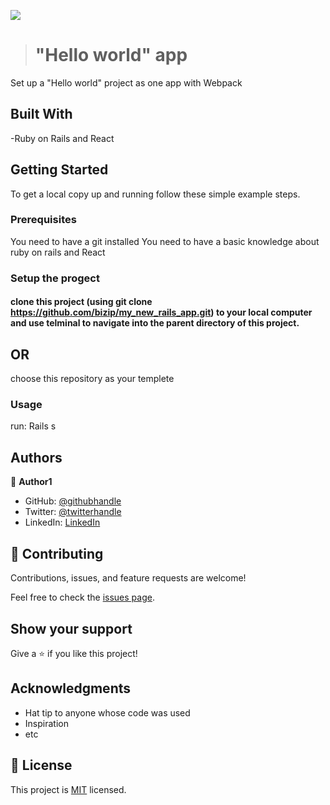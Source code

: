 
![](https://img.shields.io/badge/Microverse-blueviolet)
> # "Hello world" app
Set up a "Hello world" project as one app with Webpack

## Built With

-Ruby on Rails and React

## Getting Started

To get a local copy up and running follow these simple example steps.

### Prerequisites

You need to have a git installed
You need to have a basic knowledge about ruby on rails and React

### Setup the progect

#### clone this project (using git clone https://github.com/bizip/my_new_rails_app.git) to your local computer and use telminal to navigate into the parent directory of this project.

## OR
choose this repository as your templete


### Usage

run: Rails s

## Authors

👤 **Author1**

- GitHub: [@githubhandle](https://github.com/bizip)
- Twitter: [@twitterhandle](https://twitter.com/BizimunguPasca9)
- LinkedIn: [LinkedIn](www.linkedin.com/in/bizimungu)

## 🤝 Contributing

Contributions, issues, and feature requests are welcome!

Feel free to check the [issues page](../../issues/).

## Show your support

Give a ⭐️ if you like this project!

## Acknowledgments

- Hat tip to anyone whose code was used
- Inspiration
- etc

## 📝 License

This project is [MIT](./MIT.md) licensed.

